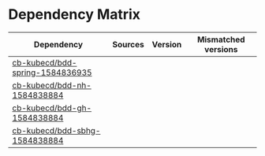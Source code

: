 # Dependency Matrix

Dependency | Sources | Version | Mismatched versions
---------- | ------- | ------- | -------------------
[cb-kubecd/bdd-spring-1584836935](https://github.com/cb-kubecd/bdd-spring-1584836935.git) |  | []() | 
[cb-kubecd/bdd-nh-1584838884](https://github.com/cb-kubecd/bdd-nh-1584838884.git) |  | []() | 
[cb-kubecd/bdd-gh-1584838884](https://github.com/cb-kubecd/bdd-gh-1584838884.git) |  | []() | 
[cb-kubecd/bdd-sbhg-1584838884](https://github.com/cb-kubecd/bdd-sbhg-1584838884.git) |  | []() | 
